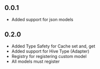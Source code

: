 ## 0.0.1

* Added support for json models

## 0.2.0

* Added Type Safety for Cache set and, get
* Added support for Hive Type (Adapter)
* Registry for registering custom model
* All models must register
